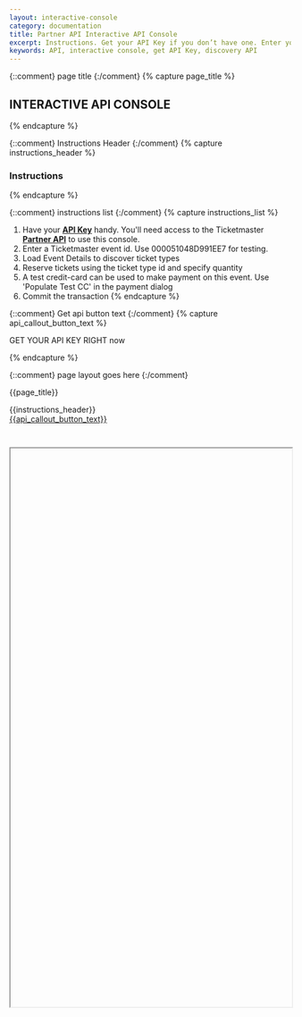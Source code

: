 ```yaml
---
layout: interactive-console
category: documentation
title: Partner API Interactive API Console
excerpt: Instructions. Get your API Key if you don’t have one. Enter your API Key. Log in with your credentials to authenticate.
keywords: API, interactive console, get API Key, discovery API
---
```


{::comment}
page title
{:/comment}
{% capture page_title %}

## INTERACTIVE API CONSOLE

{% endcapture %}

{::comment}
Instructions Header
{:/comment}
{% capture instructions_header %}

### Instructions

{% endcapture %}

{::comment}
instructions list
{:/comment}
{% capture instructions_list %}
1. Have your **[API Key](https://developer-acct.ticketmaster.com/user/login)** handy. You'll need access to the Ticketmaster **[Partner API](/products-and-docs/apis/partner)** to use this console.
2. Enter a Ticketmaster event id. Use 000051048D991EE7 for testing.
3. Load Event Details to discover ticket types
4. Reserve tickets using the ticket type id and specify quantity
5. A test credit-card can be used to make payment on this event.  Use 'Populate Test CC' in the payment dialog
6. Commit the transaction
{% endcapture %}

{::comment}
Get api button text
{:/comment}
{% capture api_callout_button_text %}

GET YOUR API KEY RIGHT now

{% endcapture %}

{::comment}
page layout goes here
{:/comment}

{{page_title}}

<div id="pantheon-api-key" class="pantheon-api-key" style="display: none;">
  Your API Key/Custom Token: <span id="copy-clip"></span>
  <div class="copy-btn" rel="tooltip" data-placement="top" data-original-title="Copy to Clipboard" data-clipboard-text=""></div>
</div>
<div id="instructions-header" class="double-margin-top" markdown="1">
<span class="instructions-chevron pull-left" markdown="1"></span>
{{instructions_header}}
</div>

<div id="console-instructions" markdown="1" style="display: none;">
{{instructions_list}}
</div>

<div id="get-key-callout">
<a href="https://developer-acct.ticketmaster.com/user/login" class="tm-btn tm-btn-transparent" markdown="1">
{{api_callout_button_text}}
</a>
</div>

<script>

    function checkApiCookie() {
        var userApiKey;
        var apiKeys = JSON.parse("[" + window.atob(getCookie("tk-api-key")) + "]"); //decode and convert string to array
        if (getCookie("tk-api-key") === "") {return null}
        if (apiKeys != "") {
            userApiKey = apiKeys[apiKeys.length-1];
            userApiKey = userApiKey[userApiKey.length-1];
        }
        return userApiKey;
    }

    //get Cookie by name
    function getCookie(cname) {
        var name = cname + "=";
        var ca = document.cookie.split(';');
        for(var i = 0; i <ca.length; i++) {
            var c = ca[i];
            while (c.charAt(0)==' ') {
                c = c.substring(1);
            }
            if (c.indexOf(name) == 0) {
                return c.substring(name.length,c.length);
            }
        }
        return "";
    }

    function getQueryParams(key) {
        var query_string = {};
        var query = window.location.search.substring(1);
        var vars = query.split("&");
        for (var i=0; i< vars.length; i++) {
          var pair = vars[i].split("=");
          if (pair[0] == key){
          return pair[1];
          }
        }
        return "";
    }


    $(document).ready(function(){
        var apiKey = checkApiCookie();
        if( apiKey == null ) {
            apiKey = '';
        }
        var app = getQueryParams("app");

        $('#console-iframe').attr('src', 'https://partner-onboarding-qa.tmdc.us/eventTestingTool?doc=' +app + '&amp;key=' + apiKey + '#eventId=000051048D991EE7');
    });

</script>

<iframe name="foo" id="console-iframe" src="" width="100%" height="1000" scrolling="yes" style="margin-top: 3em;"></iframe>
